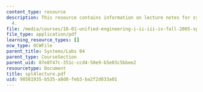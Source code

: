 ```yaml
---
content_type: resource
description: This resource contains information on lecture notes for systems problem
  4.
file: /media/courses/16-01-unified-engineering-i-ii-iii-iv-fall-2005-spring-2006/98581935b535a8d8feb3ba2f2d033a01_spl4lecture.pdf
file_type: application/pdf
learning_resource_types: []
ocw_type: OCWFile
parent_title: Systems/Labs 04
parent_type: CourseSection
parent_uid: 87e8f47c-351c-ccd4-50e9-b5e03c5bbee2
resourcetype: Document
title: spl4lecture.pdf
uid: 98581935-b535-a8d8-feb3-ba2f2d033a01
---
```

